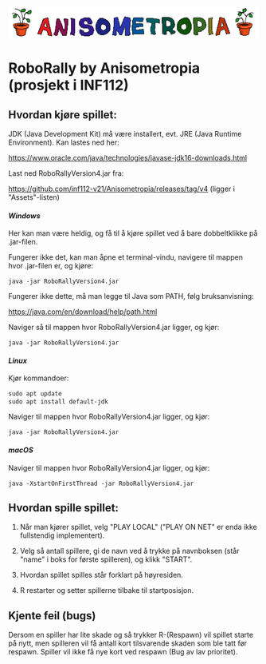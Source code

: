 ![image info](assets/anisometropia.png)

# RoboRally by Anisometropia (prosjekt i INF112)

## Hvordan kjøre spillet:

JDK (Java Development Kit) må være installert, evt. JRE (Java Runtime Environment). Kan lastes ned her:

https://www.oracle.com/java/technologies/javase-jdk16-downloads.html

Last ned RoboRallyVersion4.jar fra:

https://github.com/inf112-v21/Anisometropia/releases/tag/v4 (ligger i "Assets"-listen)

#### _Windows_
Her kan man være heldig, og få til å kjøre spillet ved å bare dobbeltklikke på .jar-filen.

Fungerer ikke det, kan man åpne et terminal-vindu, navigere til mappen hvor .jar-filen er, og kjøre:
```
java -jar RoboRallyVersion4.jar
```
Fungerer ikke dette, må man legge til Java som PATH, følg bruksanvisning:

https://java.com/en/download/help/path.html

Naviger så til mappen hvor RoboRallyVersion4.jar ligger, og kjør:
```
java -jar RoboRallyVersion4.jar
```
#### _Linux_
Kjør kommandoer:
```
sudo apt update
sudo apt install default-jdk
```
Naviger til mappen hvor RoboRallyVersion4.jar ligger, og kjør:
```
java -jar RoboRallyVersion4.jar
```

#### _macOS_
Naviger til mappen hvor RoboRallyVersion4.jar ligger, og kjør:
```
java -XstartOnFirstThread -jar RoboRallyVersion4.jar
```

## Hvordan spille spillet:
1. Når man kjører spillet, velg "PLAY LOCAL" ("PLAY ON NET" er enda ikke fullstendig implementert).

2. Velg så antall spillere, gi de navn ved å trykke på navnboksen (står "name" i boks for første spilleren), og klikk "START".

3. Hvordan spillet spilles står forklart på høyresiden.

4. R restarter og setter spillerne tilbake til startposisjon.


## Kjente feil (bugs)
Dersom en spiller har lite skade og så trykker R-(Respawn) vil spillet starte på nytt, men spilleren
vil få antall kort tilsvarende skaden som ble tatt før respawn. Spiller vil ikke få nye kort ved
respawn (Bug av lav prioritet).
